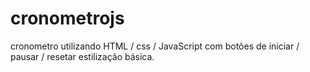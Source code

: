 # cronometrojs

cronometro utilizando HTML / css / JavaScript
com botões de iniciar / pausar / resetar
estilização básica.
